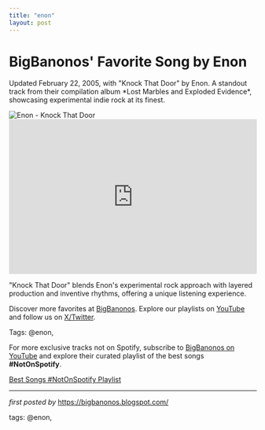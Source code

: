 ```yaml
---
title: "enon"
layout: post
---
```

<!-- Post Title -->
<h1 >BigBanonos' Favorite Song by Enon</h1> <!-- Introductory Text -->
<p >Updated February 22, 2005, with "Knock That Door" by Enon. A standout track from their compilation album *Lost Marbles and Exploded Evidence*, showcasing experimental indie rock at its finest.</p> <!-- Featured Image -->
<div > <img src="https://upload.wikimedia.org/wikipedia/commons/thumb/9/9a/Enon_4.JPG/1200px-Enon_4.JPG" alt="Enon - Knock That Door" />
</div> <!-- YouTube Video Embed -->
<div > <iframe width="100%" height="315" src="https://www.youtube.com/embed/DjwDL6OgRMA" title="Enon - Knock That Door" frameborder="0" allow="accelerometer; autoplay; clipboard-write; encrypted-media; gyroscope; picture-in-picture; web-share" referrerpolicy="strict-origin-when-cross-origin" allowfullscreen></iframe>
</div> <!-- Song Information -->
<div > <p>"Knock That Door" blends Enon's experimental rock approach with layered production and inventive rhythms, offering a unique listening experience.</p>
</div> <!-- Footer Links -->
<div > <p>Discover more favorites at <a href="https://bigbanonos.blogspot.com/" target="_blank">BigBanonos</a>. Explore our playlists on <a href="https://www.youtube.com/@BigBanonos" target="_blank">YouTube</a> and follow us on <a href="https://x.com/bigbanonos" target="_blank">X/Twitter</a>.</p>
</div> <!-- Tags -->
<p >Tags: @enon,</p>


<!--Subscribe and Playlist Links-->
<div>
    <p>For more exclusive tracks not on Spotify, subscribe to <a href="https://www.youtube.com/@BigBanonos" target="_blank">BigBanonos on YouTube</a> and explore their curated playlist of the best songs <strong>#NotOnSpotify</strong>.</p>
    <p><a href="https://www.youtube.com/playlist?list=PLtuNtuTatqI0kFahUCbtbfenC_ET5O_tr" target="_blank">Best Songs #NotOnSpotify Playlist<br /></a></p></div>

<hr />

<p><em>first posted by</em> <a href="https://bigbanonos.blogspot.com/" rel="noopener" target="_new">https://bigbanonos.blogspot.com/</a></p>

<p>tags: @enon,</p>
